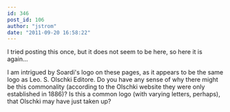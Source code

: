 ```yaml
---
id: 346
post_id: 106
author: "jstrom"
date: "2011-09-20 16:58:22"
---
```

I tried posting this once, but it does not seem to be here, so here it is again...




I am intrigued by Soardi's logo on these pages, as it appears to be the same logo as Leo. S. Olschki Editore. Do you have any sense of why there might be this commonality (according to the Olschki website they were only established in 1886)? Is this a common logo (with varying letters, perhaps), that Olschki may have just taken up?
